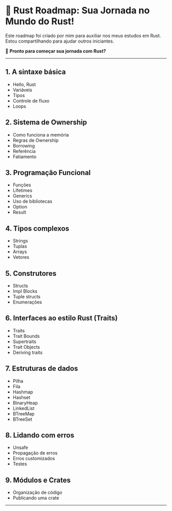 # 🦀 **Rust Roadmap: Sua Jornada no Mundo do Rust!**  

Este roadmap foi criado por mim para auxiliar nos meus estudos em Rust.
Estou compartilhando para ajudar outros iniciantes.

🚀 **Pronto para começar sua jornada com Rust?**

---

## **1. A sintaxe básica**

- Hello, Rust
- Variáveis
- Tipos
- Controle de fluxo
- Loops

## **2. Sistema de Ownership**

- Como funciona a memória
- Regras de Ownership
- Borrowing
- Referência
- Fatiamento

## **3. Programação Funcional**

- Funções
- Lifetimes
- Generics
- Uso de bibliotecas
- Option
- Result

## **4. Tipos complexos**

- Strings
- Tuplas
- Arrays
- Vetores

## **5. Construtores**

- Structs
- Impl Blocks
- Tuple structs
- Enumerações

## **6. Interfaces ao estilo Rust (Traits)**

- Traits
- Trait Bounds
- Supertraits
- Trait Objects
- Deriving traits

## **7. Estruturas de dados**

- Pilha
- Fila
- Hashmap
- Hashset
- BinaryHeap
- LinkedList
- BTreeMap
- BTreeSet

## **8. Lidando com erros**

- Unsafe
- Propagação de erros
- Erros customizados
- Testes

## **9. Módulos e Crates**

- Organização de código
- Publicando uma crate

---
